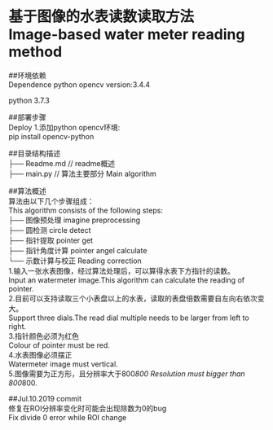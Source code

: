 基于图像的水表读数读取方法  
Image-based water meter reading method
==================

##环境依赖  
Dependence
python opencv version:3.4.4

python 3.7.3

##部署步骤  
Deploy
1.添加python opencv环境:  
pip install opencv-python

##目录结构描述  
├── Readme.md                   // readme概述  
├── main.py                     // 算法主要部分  Main algorithm

##算法概述  
算法由以下几个步骤组成：  
This algorithm consists of the following steps:  
├── 图像预处理  imagine preprocessing  
├── 圆检测  circle detect  
├── 指针提取  pointer get  
├── 指针角度计算  pointer angel calculate  
└── 示数计算与校正  Reading correction  
1.输入一张水表图像，经过算法处理后，可以算得水表下方指针的读数。  
Input an watermeter image.This algorithm can calculate the reading of pointer.  
2.目前可以支持读取三个小表盘以上的水表，读取的表盘倍数需要自左向右依次变大。  
Support three dials.The read dial multiple needs to be larger from left to right.  
3.指针颜色必须为红色  
Colour of pointer must be red.  
4.水表图像必须摆正  
Watermeter image must vertical.  
5.图像需要为正方形，且分辨率大于800*800
Resolution must bigger than 800*800.  

##Jul.10.2019 commit  
修复在ROI分辨率变化时可能会出现除数为0的bug  
Fix divide 0 error while ROI change  
